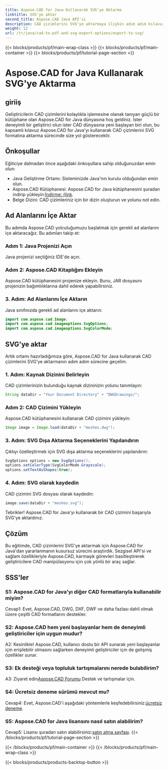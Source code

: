 ```yaml
---
title: Aspose.CAD for Java Kullanarak SVG'ye Aktarma
linktitle: SVG'ye aktar
second_title: Aspose.CAD Java API'si
description: CAD çizimlerini SVG'ye aktarmaya ilişkin adım adım kılavuzumuzla Aspose.CAD for Java'nın potansiyelini ortaya çıkarın. Ad alanlarını nasıl içe aktaracağınızı, seçenekleri nasıl yapılandıracağınızı ve Aspose.CAD'i Java projenize sorunsuzca nasıl entegre edeceğinizi öğrenin.
weight: 12
url: /tr/java/cad-to-pdf-and-svg-export-options/export-to-svg/
---
```


{{< blocks/products/pf/main-wrap-class >}}
{{< blocks/products/pf/main-container >}}
{{< blocks/products/pf/tutorial-page-section >}}

# Aspose.CAD for Java Kullanarak SVG'ye Aktarma

## giriiş

Geliştiricilerin CAD çizimlerini kolaylıkla işlemesine olanak tanıyan güçlü bir kütüphane olan Aspose.CAD for Java dünyasına hoş geldiniz. İster deneyimli bir geliştirici olun ister CAD dünyasına yeni başlayan biri olun, bu kapsamlı kılavuz Aspose.CAD for Java'yı kullanarak CAD çizimlerini SVG formatına aktarma sürecinde size yol gösterecektir.

## Önkoşullar

Eğiticiye dalmadan önce aşağıdaki önkoşullara sahip olduğunuzdan emin olun:

- Java Geliştirme Ortamı: Sisteminizde Java'nın kurulu olduğundan emin olun.
-  Aspose.CAD Kütüphanesi: Aspose.CAD for Java kütüphanesini şuradan indirip yükleyin:[İndirme: {link](https://releases.aspose.com/cad/java/).
- Belge Dizini: CAD çizimleriniz için bir dizin oluşturun ve yolunu not edin.

## Ad Alanlarını İçe Aktar

Bu adımda Aspose.CAD yolculuğumuzu başlatmak için gerekli ad alanlarını içe aktaracağız. Bu adımları takip et:

### Adım 1: Java Projenizi Açın
Java projenizi seçtiğiniz IDE'de açın.

### Adım 2: Aspose.CAD Kitaplığını Ekleyin
Aspose.CAD kütüphanesini projenize ekleyin. Bunu, JAR dosyasını projenizin bağımlılıklarına dahil ederek yapabilirsiniz.

### 3. Adım: Ad Alanlarını İçe Aktarın
Java sınıfınızda gerekli ad alanlarını içe aktarın:

```java
import com.aspose.cad.Image;
import com.aspose.cad.imageoptions.SvgOptions;
import com.aspose.cad.imageoptions.SvgColorMode;
```

## SVG'ye aktar

Artık ortamı hazırladığımıza göre, Aspose.CAD for Java kullanarak CAD çizimlerini SVG'ye aktarmanın adım adım sürecine geçelim.

### 1. Adım: Kaynak Dizinini Belirleyin

CAD çizimlerinizin bulunduğu kaynak dizininizin yolunu tanımlayın:

```java
String dataDir = "Your Document Directory" + "DWGDrawings/";
```

### Adım 2: CAD Çizimini Yükleyin

Aspose.CAD kütüphanesini kullanarak CAD çizimini yükleyin:

```java
Image image = Image.load(dataDir + "meshes.dwg");
```

### 3. Adım: SVG Dışa Aktarma Seçeneklerini Yapılandırın

Çıktıyı özelleştirmek için SVG dışa aktarma seçeneklerini yapılandırın:

```java
SvgOptions options = new SvgOptions();
options.setColorType(SvgColorMode.Grayscale);
options.setTextAsShapes(true);
```

### 4. Adım: SVG olarak kaydedin

CAD çizimini SVG dosyası olarak kaydedin:

```java
image.save(dataDir + "meshes.svg");
```

Tebrikler! Aspose.CAD for Java'yı kullanarak bir CAD çizimini başarıyla SVG'ye aktardınız.

## Çözüm

Bu eğitimde, CAD çizimlerini SVG'ye aktarmak için Aspose.CAD for Java'dan yararlanmanın kusursuz sürecini araştırdık. Sezgisel API'si ve sağlam özellikleriyle Aspose.CAD, karmaşık görevleri basitleştirerek geliştiricilere CAD manipülasyonu için çok yönlü bir araç sağlar.

## SSS'ler

### S1: Aspose.CAD for Java'yı diğer CAD formatlarıyla kullanabilir miyim?

Cevap1: Evet, Aspose.CAD, DWG, DXF, DWF ve daha fazlası dahil olmak üzere çeşitli CAD formatlarını destekler.

### S2: Aspose.CAD hem yeni başlayanlar hem de deneyimli geliştiriciler için uygun mudur?

A2: Kesinlikle! Aspose.CAD, kullanıcı dostu bir API sunarak yeni başlayanlar için erişilebilir olmasını sağlarken deneyimli geliştiriciler için de gelişmiş özellikler sunar.

### S3: Ek desteği veya topluluk tartışmalarını nerede bulabilirim?

 A3: Ziyaret edin[Aspose.CAD Forumu](https://forum.aspose.com/c/cad/19) Destek ve tartışmalar için.

### S4: Ücretsiz deneme sürümü mevcut mu?

 Cevap4: Evet, Aspose.CAD'i aşağıdaki yöntemlerle keşfedebilirsiniz:[ücretsiz deneme](https://releases.aspose.com/).

### S5: Aspose.CAD for Java lisansını nasıl satın alabilirim?

 Cevap5: Lisansı şuradan satın alabilirsiniz:[satın alma sayfası](https://purchase.aspose.com/buy).
{{< /blocks/products/pf/tutorial-page-section >}}

{{< /blocks/products/pf/main-container >}}
{{< /blocks/products/pf/main-wrap-class >}}

{{< blocks/products/products-backtop-button >}}
